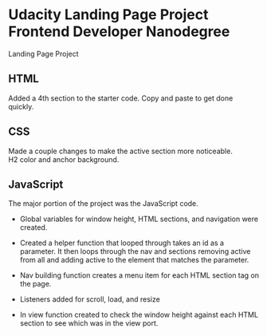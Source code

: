 # Udacity Landing Page Project Frontend Developer Nanodegree

Landing Page Project

## HTML

Added a 4th section to the starter code.  Copy and paste to get done quickly. 

## CSS

Made a couple changes to make the active section more noticeable.  
H2 color and anchor background. 

## JavaScript

The major portion of the project was the JavaScript code.  

* Global variables for window height, HTML sections, and navigation were created.  

* Created a helper function that looped through takes an id as a parameter.  It then loops through the nav and sections removing active from all and adding active to the element that matches the parameter.  

* Nav building function creates a menu item for each HTML section tag on the page.  

* Listeners added for scroll, load, and resize

* In view function created to check the window height against each HTML section to see which was in the view port. 


